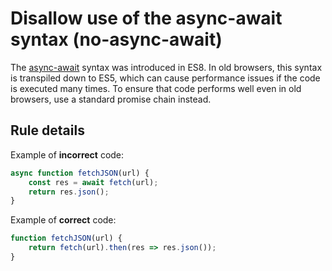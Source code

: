 # Disallow use of the async-await syntax (no-async-await)

The [async-await](https://developer.mozilla.org/en-US/docs/Web/JavaScript/Reference/Statements/async_function) syntax was introduced in ES8. In old browsers, this syntax is transpiled down to ES5, which can cause performance issues if the code is executed many times. To ensure that code performs well even in old browsers, use a standard promise chain instead.

## Rule details

Example of **incorrect** code:

```js
async function fetchJSON(url) {
    const res = await fetch(url);
    return res.json();
}
```

Example of **correct** code:

```js
function fetchJSON(url) {
    return fetch(url).then(res => res.json());
}
```
